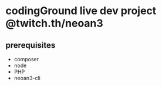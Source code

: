 # codingGround live dev project @twitch.th/neoan3

## prerequisites

- composer
- node
- PHP
- neoan3-cli
